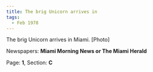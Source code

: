 ```yaml
---  
title: The brig Unicorn arrives in  
tags:  
  - Feb 1978  
---  
```

  
The brig Unicorn arrives in Miami. [Photo]  
  
Newspapers: **Miami Morning News or The Miami Herald**  
  
Page: **1**, Section: **C** 
